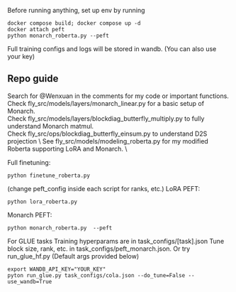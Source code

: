 Before running anything, set up env by running 
```
docker compose build; docker compose up -d
docker attach peft 
python monarch_roberta.py --peft
```
Full training configs and logs will be stored in wandb. (You can also use your key)

## Repo guide
Search for @Wenxuan in the comments for my code or important functions. \
Check fly_src/models/layers/monarch_linear.py for a basic setup of Monarch. \
Check fly_src/models/layers/blockdiag_butterfly_multiply.py to fully understand Monarch matmul. \
Check fly_src/ops/blockdiag_butterfly_einsum.py to understand D2S projection \ 
See fly_src/models/modeling_roberta.py for my modified Roberta supporting LoRA and Monarch. \

Full finetuning: 
```
python finetune_roberta.py 
```
(change peft_config inside each script for ranks, etc.)
LoRA PEFT: 
```
python lora_roberta.py 
```
Monarch PEFT: 
``` 
python monarch_roberta.py  --peft
```
For GLUE tasks 
Training hyperparams are in task_configs/[task].json
Tune block size, rank, etc. in task_configs/peft_monarch.json.
Or try run_glue_hf.py (Default args provided below)
```
export WANDB_API_KEY="YOUR_KEY"
pyton run_glue.py task_configs/cola.json --do_tune=False --use_wandb=True 
```
